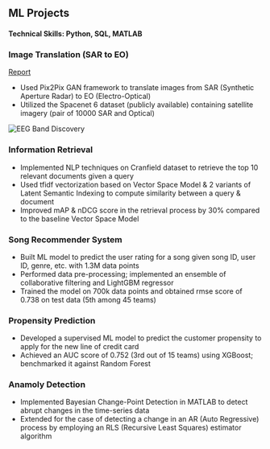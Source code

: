 ## ML Projects

#### Technical Skills: Python, SQL, MATLAB

### Image Translation (SAR to EO) 
[Report](image_translation/Image_Translation_Report.pdf)
- Used Pix2Pix GAN framework to translate images from SAR (Synthetic Aperture Radar) to EO (Electro-Optical)
- Utilized the Spacenet 6 dataset (publicly available) containing satellite imagery (pair of 10000 SAR and Optical)


![EEG Band Discovery](/assets/img/eeg_band_discovery.jpeg)

### Information Retrieval 
- Implemented NLP techniques on Cranfield dataset to retrieve the top 10 relevant documents given a query
- Used tfidf vectorization based on Vector Space Model & 2 variants of Latent Semantic Indexing to compute similarity between a query & document
- Improved mAP & nDCG score in the retrieval process by 30% compared to the baseline Vector Space Model 

### Song Recommender System
- Built ML model to predict the user rating for a song given song ID, user ID, genre, etc. with 1.3M data points
- Performed data pre-processing; implemented an ensemble of collaborative filtering and LightGBM regressor 
- Trained the model on 700k data points and obtained rmse score of 0.738 on test data (5th among 45 teams)


### Propensity Prediction 
- Developed a supervised ML model to predict the customer propensity to apply for the new line of credit card
- Achieved an AUC score of 0.752 (3rd out of 15 teams) using XGBoost; benchmarked it against Random Forest 


### Anamoly Detection
- Implemented Bayesian Change-Point Detection in MATLAB to detect abrupt changes in the time-series data
- Extended for the case of detecting a change in an AR (Auto Regressive) process by employing an RLS (Recursive Least Squares) estimator algorithm


